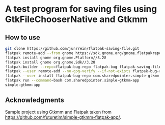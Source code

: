 # A test program for saving files using GtkFileChooserNative and Gtkmm

## How to use

```bash
git clone https://github.com/junrrein/flatpak-saving-file.git
flatpak remote-add --from gnome https://sdk.gnome.org/gnome.flatpakrepo
flatpak install gnome org.gnome.Platform//3.28
flatpak install gnome org.gnome.Sdk//3.28
flatpak-builder --repo=flatpak-bug-repo flatpak-bug flatpak-saving-file/com.sharedpointer.gtkmm-app.json --force-clean
flatpak --user remote-add --no-gpg-verify --if-not-exists flatpak-bug-repo flatpak-bug-repo
flatpak --user install flatpak-bug-repo com.sharedpointer.simple-gtkmm-app
flatpak run --command=bash com.sharedpointer.simple-gtkmm-app
simple-gtkmm-app
```

## Acknowledgments

Sample project using Gtkmm and Flatpak taken from https://github.com/futuretim/simple-gtkmm-flatpak-app/.
